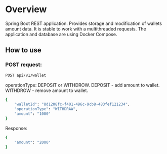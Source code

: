 # Overview

Spring Boot REST application.
Provides storage and modification of wallets amount data. It is stable to work with a multithreaded requests. 
The application and database are using Docker Compose.

## How to use

### POST request:

```sh
POST api/v1/wallet
```

operationType: DEPOSIT or WITHDROW.
DEPOSIT - add amount to wallet.
WITHDROW - remove amount to wallet.

```sh
{
    "walletId": "8d1208fc-f401-496c-9cb8-483fef121234",
    "operationType": "WITHDRAW",
    "amount": "1000"
}
```

Response:
```sh
{
    "amount": "2000"
}
```
